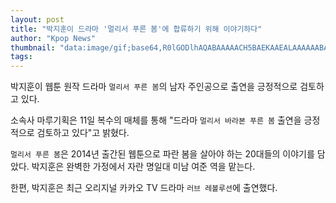 ```yaml
---
layout: post
title: "박지훈이 드라마 '멀리서 푸른 봄'에 합류하기 위해 이야기하다"
author: "Kpop News"
thumbnail: "data:image/gif;base64,R0lGODlhAQABAAAAACH5BAEKAAEALAAAAAABAAEAAAICTAEAOw=="
tags: 
---
```



박지훈이 웹툰 원작 드라마 `멀리서 푸른 봄`의 남자 주인공으로 출연을 긍정적으로 검토하고 있다.

소속사 마루기획은 11일 복수의 매체를 통해 "드라마 `멀리서 바라본 푸른 봄` 출연을 긍정적으로 검토하고 있다"고 밝혔다.

`멀리서 푸른 봄`은 2014년 출간된 웹툰으로 파란 봄을 살아야 하는 20대들의 이야기를 담았다. 박지훈은 완벽한 가정에서 자란 명일대 미남 여준 역을 맡는다.

한편, 박지훈은 최근 오리지널 카카오 TV 드라마 `러브 레볼루션`에 출연했다.